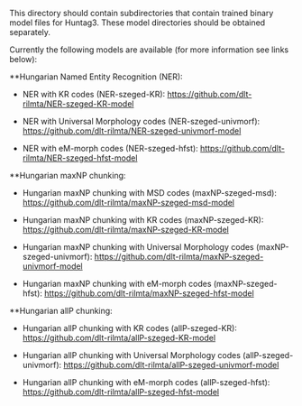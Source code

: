 This directory should contain subdirectories that contain trained binary model files for Huntag3.
These model directories should be obtained separately.

Currently the following models are available (for more information see links below):

**Hungarian Named Entity Recognition (NER):


* NER with KR codes (NER-szeged-KR): https://github.com/dlt-rilmta/NER-szeged-KR-model

* NER with Universal Morphology codes (NER-szeged-univmorf): https://github.com/dlt-rilmta/NER-szeged-univmorf-model

* NER with eM-morph codes (NER-szeged-hfst): https://github.com/dlt-rilmta/NER-szeged-hfst-model

**Hungarian maxNP chunking:

* Hungarian maxNP chunking with MSD codes (maxNP-szeged-msd): https://github.com/dlt-rilmta/maxNP-szeged-msd-model

* Hungarian maxNP chunking with KR codes (maxNP-szeged-KR): https://github.com/dlt-rilmta/maxNP-szeged-KR-model 

* Hungarian maxNP chunking with Universal Morphology codes (maxNP-szeged-univmorf): https://github.com/dlt-rilmta/maxNP-szeged-univmorf-model

* Hungarian maxNP chunking with eM-morph codes (maxNP-szeged-hfst): https://github.com/dlt-rilmta/maxNP-szeged-hfst-model

**Hungarian allP chunking:

* Hungarian allP chunking with KR codes (allP-szeged-KR): https://github.com/dlt-rilmta/allP-szeged-KR-model 

* Hungarian allP chunking with Universal Morphology codes (allP-szeged-univmorf): https://github.com/dlt-rilmta/allP-szeged-univmorf-model

* Hungarian allP chunking with eM-morph codes (allP-szeged-hfst): https://github.com/dlt-rilmta/allP-szeged-hfst-model


